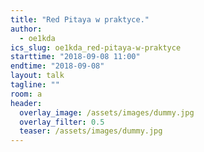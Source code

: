 ```yaml
---
title: "Red Pitaya w praktyce."
author: 
  - oe1kda
ics_slug: oe1kda_red-pitaya-w-praktyce
starttime: "2018-09-08 11:00"
endtime: "2018-09-08"
layout: talk
tagline: ""
room: a
header:
  overlay_image: /assets/images/dummy.jpg
  overlay_filter: 0.5
  teaser: /assets/images/dummy.jpg
---
```

